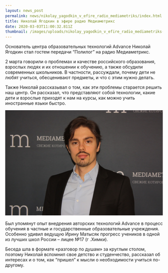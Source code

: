 ```yaml
---
layout: news_post
permalink: news/nikolay_yagodkin_v_efire_radio_mediametriks/index.html
title: Николай Ягодкин в эфире радио Медиаметрикс
date: 2020-03-03T11:00:32.811Z
thumbnail: /images/uploads/nikolay_yagodkin_v_efire_radio_mediametriks-01.jpg
---
```

Основатель центра образовательных технологий Advance Николай Ягодкин стал гостем передачи “Полилог” на радио Медиаметрикс.

2 марта говорили о проблемах и качестве российского образования, взрослых людях и их отношении к обучению, а также обсудили современных школьников. В частности, рассуждали, почему дети не любят учиться, обесценивают предметы, и что с этим нужно делать. 

Также Николай рассказывал о том, как эти проблемы старается решить наш центр. Он рассказал, что представляют собой технологии, какие дети и взрослые приходят к нам на курсы, как можно учить иностранные языки быстро. 

![](/images/uploads/nikolay_yagodkin_v_efire_radio_mediametriks-02.jpg)

Был упомянут опыт внедрения авторских технологий Advance в процесс обучения в частные и государственные образовательные учреждения. Особенно удивил ведущую Ирину Матысяк прогресс учеников в одной из лучших школ России – лицее №17 (г .Химки). 

Беседа шла в формате «разговор по душам» за круглым столом, поэтому Николай вспомнил свое детство и студенчество, рассказал об интересах и о том, как “пришел” к мысли о необходимости учиться по-другому.